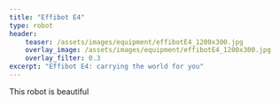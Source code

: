 ```yaml
---
title: "Effibot E4"
type: robot
header:
    teaser: /assets/images/equipment/effibotE4_1200x300.jpg
    overlay_image: /assets/images/equipment/effibotE4_1200x300.jpg
    overlay_filter: 0.3
excerpt: "Effibot E4: carrying the world for you"
---
```


This robot is beautiful
